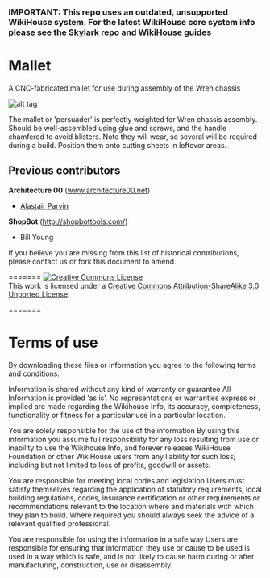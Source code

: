 ### IMPORTANT: This repo uses an outdated, unsupported WikiHouse system. For the latest WikiHouse core system info please see the [Skylark repo](https://github.com/wikihouseproject/Skylark) and [WikiHouse guides](https://www.wikihouse.cc/guides)


# Mallet
A CNC-fabricated mallet for use during assembly of the Wren chassis

![alt tag](https://github.com/wikihouseproject/mallet/blob/master/mallet_v2.1.jpg)

The mallet or 'persuader' is perfectly weighted for Wren chassis assembly. Should be well-assembled using glue and screws, and the handle chamfered to avoid blisters. Note they will wear, so several will be required during a build. Position them onto cutting sheets in leftover areas.

## Previous contributors

**Architecture 00** (www.architecture00.net)
- [Alastair Parvin](https://twitter.com/AlastairParvin)

**ShopBot** (http://shopbottools.com/)
- Bill Young

If you believe you are missing from this list of historical contributions, please contact us or fork this document to amend.


=======
<a rel="license" href="http://creativecommons.org/licenses/by-sa/3.0/"><img alt="Creative Commons License" style="border-width:0" src="https://i.creativecommons.org/l/by-sa/3.0/88x31.png" /></a><br />This work is licensed under a <a rel="license" href="http://creativecommons.org/licenses/by-sa/3.0/">Creative Commons Attribution-ShareAlike 3.0 Unported License</a>.

=======

# Terms of use

By downloading these files or information you agree to the following terms and conditions.

Information is shared without any kind of warranty or guarantee
All Information is provided ‘as is’. No representations or warranties express or implied are made regarding the Wikihouse Info, its accuracy, completeness, functionality or fitness for a particular use in a particular location.  

You are solely responsible for the use of the information
By using this information you assume full responsibility for any loss resulting from use or inability to use the Wikihouse Info, and forever releases WikiHouse Foundation or other WikiHouse users from any liability for such loss;  including but not limited to loss of profits, goodwill or assets.

You are responsible for meeting local codes and legislation
Users must satisfy themselves regarding the application of statutory requirements, local building regulations, codes, insurance certification or other requirements or recommendations relevant to the location where and materials with which they plan to build. Where required you should always seek the advice of a relevant qualified professional.

You are responsible for using the information in a safe way
 Users are responsible for ensuring that information they use or cause to be used is used in a way which is safe, and is not likely to cause harm during or after manufacturing, construction, use or disassembly.
